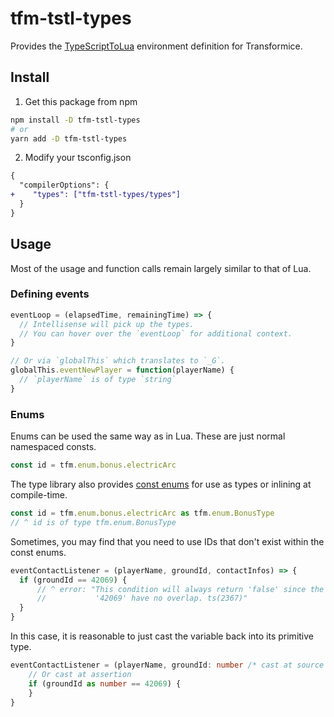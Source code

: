 # tfm-tstl-types

Provides the [TypeScriptToLua](https://github.com/TypeScriptToLua/TypeScriptToLua) environment definition for Transformice.

## Install

1. Get this package from npm

```sh
npm install -D tfm-tstl-types
# or
yarn add -D tfm-tstl-types
```

2. Modify your tsconfig.json

```diff
{
  "compilerOptions": {
+    "types": ["tfm-tstl-types/types"]
  }
}
```

## Usage

Most of the usage and function calls remain largely similar to that of Lua.

### Defining events

```ts
eventLoop = (elapsedTime, remainingTime) => {
  // Intellisense will pick up the types.
  // You can hover over the `eventLoop` for additional context.
}

// Or via `globalThis` which translates to `_G`.
globalThis.eventNewPlayer = function(playerName) {
  // `playerName` is of type `string`
}
```

### Enums

Enums can be used the same way as in Lua. These are just normal namespaced consts.

```ts
const id = tfm.enum.bonus.electricArc
```

The type library also provides [const enums](https://www.typescriptlang.org/docs/handbook/enums.html#const-enums) for use as types or inlining at compile-time.

```ts
const id = tfm.enum.bonus.electricArc as tfm.enum.BonusType
// ^ id is of type tfm.enum.BonusType
```

Sometimes, you may find that you need to use IDs that don't exist within the const enums.

```ts
eventContactListener = (playerName, groundId, contactInfos) => {
  if (groundId == 42069) {
      // ^ error: "This condition will always return 'false' since the types 'GroundType' and
      //           '42069' have no overlap. ts(2367)"
  }
}
```

In this case, it is reasonable to just cast the variable back into its primitive type.

```ts
eventContactListener = (playerName, groundId: number /* cast at source */, contactInfos) => {
    // Or cast at assertion
    if (groundId as number == 42069) {
    }
}
```
